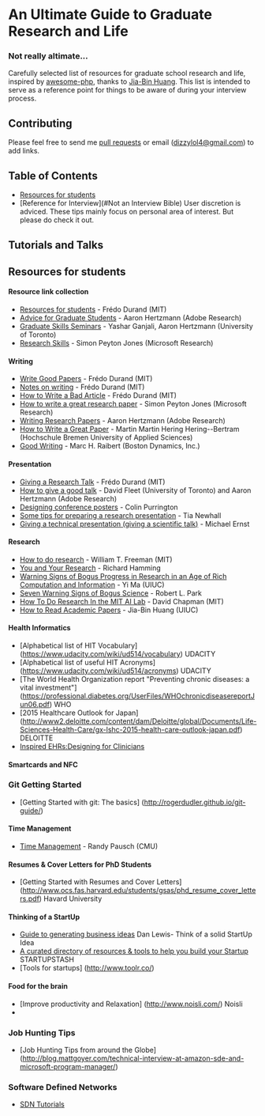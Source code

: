 # An Ultimate Guide to Graduate Research and Life 
### Not really altimate... 
Carefully selected list of resources for graduate school research and life, inspired by [awesome-php](https://github.com/ziadoz/awesome-php), thanks to [Jia-Bin Huang](https://github.com/jbhuang0604).
This list is intended to serve as a reference point for things to be aware of during your interview process.

## Contributing
Please feel free to send me [pull requests](https://github.com/danieldizzy/the-ultimate-research-guide-) or email (dizzylol4@gmail.com) to add links.

## Table of Contents
 - [Resources for students](#resources-for-students)
 - [Reference for Interview](#Not an Interview Bible) User discretion is adviced. These tips mainly focus on personal area of interest. But please do check it out. 


 

## Tutorials and Talks 

 


## Resources for students

#### Resource link collection
 * [Resources for students](http://people.csail.mit.edu/fredo/student.html) - Frédo Durand (MIT)
 * [Advice for Graduate Students](http://www.dgp.toronto.edu/~hertzman/advice/) - Aaron Hertzmann (Adobe Research)
 * [Graduate Skills Seminars](http://www.dgp.toronto.edu/~hertzman/courses/gradSkills/2010/) - Yashar Ganjali, Aaron Hertzmann (University of Toronto)
 * [Research Skills](http://research.microsoft.com/en-us/um/people/simonpj/papers/giving-a-talk/giving-a-talk.htm) - Simon Peyton Jones (Microsoft Research)
 

#### Writing
 * [Write Good Papers](http://people.csail.mit.edu/fredo/FredoGoodWriting.pdf) - Frédo Durand (MIT)
 * [Notes on writing](http://people.csail.mit.edu/fredo/PUBLI/writing.pdf) - Frédo Durand (MIT)
 * [How to Write a Bad Article](http://people.csail.mit.edu/fredo/FredoBadWriting.pdf) - Frédo Durand (MIT)
 * [How to write a great research paper](https://www.youtube.com/watch?v=g3dkRsTqdDA) - Simon Peyton Jones (Microsoft Research)
 * [Writing Research Papers](http://www.dgp.toronto.edu/~hertzman/advice/writing-technical-papers.pdf) - Aaron Hertzmann (Adobe Research)
 * [How to Write a Great Paper](http://www-hagen.informatik.uni-kl.de/~bertram/talks/getpublished.pdf) - Martin Martin Hering Hering--Bertram (Hochschule Bremen University of Applied Sciences)
 * [Good Writing](http://www.cs.cmu.edu/~pausch/Randy/Randy/raibert.htm) - Marc H. Raibert (Boston Dynamics, Inc.)


#### Presentation
 * [Giving a Research Talk](http://people.csail.mit.edu/fredo/TalkAdvice.pdf) - Frédo Durand (MIT)
 * [How to give a good talk](http://www.dgp.toronto.edu/~hertzman/courses/gradSkills/2010/GivingGoodTalks.pdf) - David Fleet (University of Toronto) and Aaron Hertzmann (Adobe Research)
 * [Designing conference posters](http://colinpurrington.com/tips/poster-design) - Colin Purrington
 * [Some tips for preparing a research presentation](http://www.cs.swarthmore.edu/~newhall/presentation.html) - Tia Newhall
 * [Giving a technical presentation (giving a scientific talk)](https://homes.cs.washington.edu/~mernst/advice/giving-talk.html) - Michael Ernst

#### Research
 * [How to do research](http://people.csail.mit.edu/billf/www/papers/doresearch.pdf) - William T. Freeman (MIT)
 * [You and Your Research](http://www.cs.virginia.edu/~robins/YouAndYourResearch.html) - Richard Hamming
 * [Warning Signs of Bogus Progress in Research in an Age of Rich Computation and Information](http://yima.csl.illinois.edu/psfile/bogus.pdf) - Yi Ma (UIUC)
 * [Seven Warning Signs of Bogus Science](http://www.quackwatch.com/01QuackeryRelatedTopics/signs.html) - Robert L. Park
 * [How To Do Research In the MIT AI Lab](http://www.cs.indiana.edu/mit.research.how.to.html) - David Chapman (MIT)
 * [How to Read Academic Papers](http://www.slideshare.net/jbhuang/how-to-read-academic-papers) - Jia-Bin Huang (UIUC)

#### Health Informatics 
* [Alphabetical list of HIT Vocabulary] (https://www.udacity.com/wiki/ud514/vocabulary) UDACITY
* [Alphabetical list of useful HIT Acronyms] (https://www.udacity.com/wiki/ud514/acronyms) UDACITY
* [The World Health Organization report "Preventing chronic diseases: a vital investment"] (https://professional.diabetes.org/UserFiles/WHOchronicdiseasereportJun06.pdf) WHO
* [2015 Healthcare Outlook for Japan] (http://www2.deloitte.com/content/dam/Deloitte/global/Documents/Life-Sciences-Health-Care/gx-lshc-2015-health-care-outlook-japan.pdf) DELOITTE
* [Inspired EHRs:Designing for Clinicians](http://inspiredehrs.org/)

#### Smartcards and NFC

### Git Getting Started
* [Getting Started with git: The basics] (http://rogerdudler.github.io/git-guide/)


#### Time Management
 * [Time Management](https://www.youtube.com/watch?v=oTugjssqOT0) - Randy Pausch (CMU)
 
 
#### Resumes & Cover Letters for PhD Students
* [Getting Started with Resumes and Cover Letters] (http://www.ocs.fas.harvard.edu/students/gsas/phd_resume_cover_letters.pdf) Havard University
 

#### Thinking of a StartUp 
* [Guide to generating business ideas](http://www.quora.com/Business-Ideas/What-are-the-best-ways-to-think-of-ideas-for-a-startup) Dan Lewis- Think of a solid StartUp Idea
* [A curated directory of resources & tools to help you build your Startup](http://startupstash.com/) STARTUPSTASH
* [Tools for startups] (http://www.toolr.co/) 



#### Food for the brain 
* [Improve productivity and Relaxation] (http://www.noisli.com/) Noisli
* 

### Job Hunting Tips 
* [Job Hunting Tips from around the Globe] (http://blog.mattgoyer.com/technical-interview-at-amazon-sde-and-microsoft-program-manager/)


### Software Defined Networks
* [SDN Tutorials](https://github.com/mininet/openflow-tutorial/wiki)



